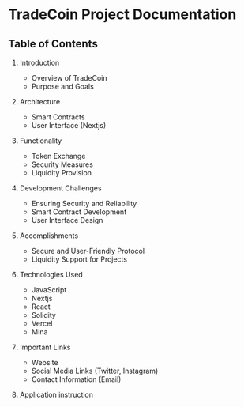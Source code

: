 # TradeCoin Project Documentation

## Table of Contents

1. Introduction

   - Overview of TradeCoin
   - Purpose and Goals

2. Architecture

   - Smart Contracts
   - User Interface (Nextjs)

3. Functionality

   - Token Exchange
   - Security Measures
   - Liquidity Provision

4. Development Challenges

   - Ensuring Security and Reliability
   - Smart Contract Development
   - User Interface Design

5. Accomplishments

   - Secure and User-Friendly Protocol
   - Liquidity Support for Projects

6. Technologies Used

   - JavaScript
   - Nextjs
   - React
   - Solidity
   - Vercel
   - Mina

7. Important Links
   - Website
   - Social Media Links (Twitter, Instagram)
   - Contact Information (Email)
   
8. Application instruction



